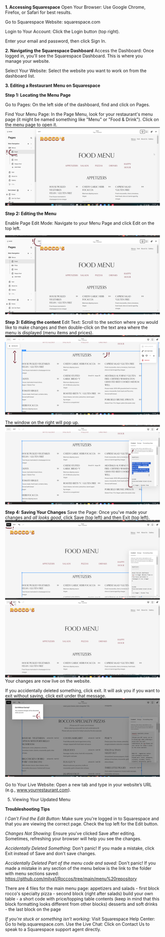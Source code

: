 
****1. Accessing Squarespace****
Open Your Browser: Use Google Chrome, Firefox, or Safari for best results.

Go to Squarespace Website:
squarespace.com

Login to Your Account:
Click the Login button (top right).

Enter your email and password, then click Sign In.

****2. Navigating the Squarespace Dashboard****
Access the Dashboard:
Once logged in, you'll see the Squarespace Dashboard. This is where you manage your website.

Select Your Website:
Select the website you want to work on from the dashboard list.

**3. Editing a Restaurant Menu on Squarespace**

**Step 1: Locating the Menu Page**

Go to Pages:
On the left side of the dashboard, find and click on Pages.

Find Your Menu Page:
In the Page Menu, look for your restaurant's menu page (it might be named something like "Menu" or "Food & Drink").
Click on the menu page to open it.
![Pages](screenshots/chrome_NJmd1qF5cJ.png)


**Step 2: Editing the Menu**

Enable Page Edit Mode:
Navigate to your Menu Page and click Edit on the top left.

![Edit page](screenshots/chrome_6mCvFMpn59.png)

**Step 3: Editing the content**
Edit Text:
Scroll to the section where you would like to make changes and then double-click on the text area where the menu is displayed (menu items and prices).
![Find the section to edit](screenshots/chrome_XPTLqVwEik.png)

The window on the right will pop up.
![Find the section to edit](screenshots/chrome_IVTZKmKij0.png)


**Step 4: Saving Your Changes**
Save the Page:
Once you've made your changes and _all looks good_, click Save (top left) and then Exit (top left).
![Save](screenshots/chrome_ihX4LI27LR.png)
![Exit](screenshots/chrome_OhRqiBOPSi.png)
Your changes are now live on the website.

If you accidentally deleted something, click exit. It will ask you if you want to exit without saving, click exit under that message.
![Exit](screenshots/chrome_lojQSNYhUY.png)

Go to Your Live Website:
Open a new tab and type in your website’s URL (e.g., www.yourrestaurant.com).

5. Viewing Your Updated Menu


**Troubleshooting Tips**

_I Can’t Find the Edit Button:_
Make sure you're logged in to Squarespace and that you are viewing the correct page. Check the top left for the Edit button.

_Changes Not Showing:_
Ensure you've clicked Save after editing. Sometimes, refreshing your browser will help you see the changes.

_Accidentally Deleted Something:_
Don't panic! If you made a mistake, click Exit instead of Save and don't save changes.


_Accidentally Deleted Part of the menu code and saved:_
Don't panic! If you made a mistake in any section of the menu below is the link to the folder with menu sections saved:
https://github.com/milya1/Roccos/tree/main/menu%20repository

There are 4 files for the main menu page:
appetizers and salads - first block
rocco's specialty pizza - second block (right after salads)
build your own table - a short code with price/topping table contents (keep in mind that this block formatting looks different from other blocks)
desserts and soft drinks - the last block on the page


_If you're stuck or something isn’t working:_
Visit Squarespace Help Center:
Go to help.squarespace.com.
Use the Live Chat:
Click on Contact Us to speak to a Squarespace support agent directly.
